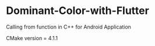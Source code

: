 # Dominant-Color-with-Flutter
Calling from function in C++ for Android Application

CMake version = 4.1.1
